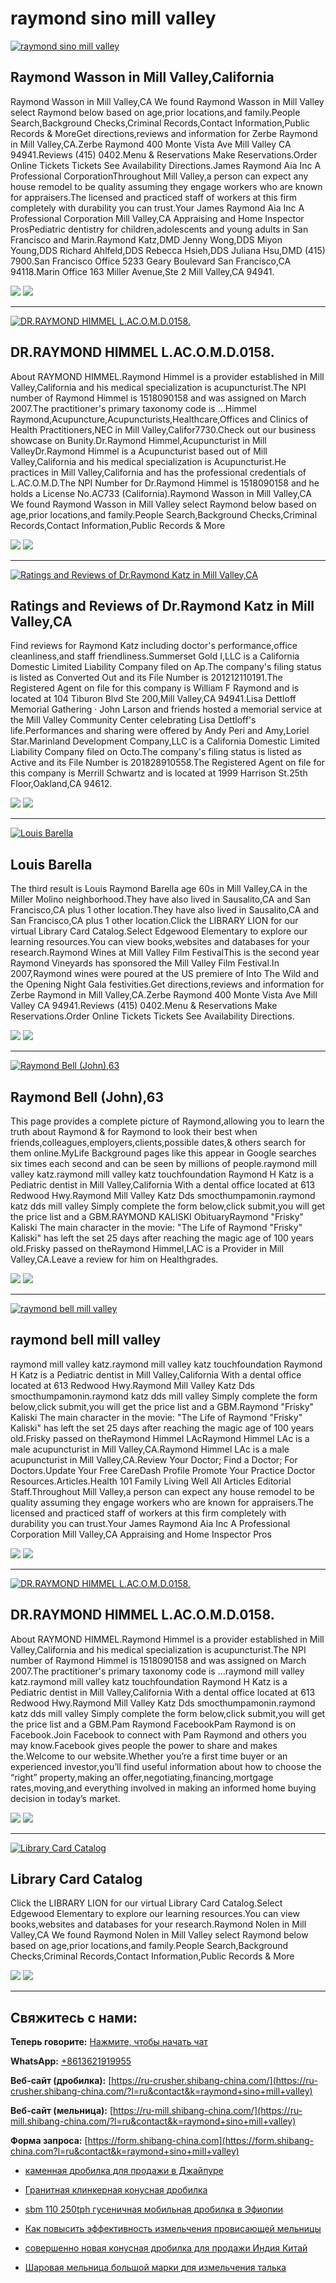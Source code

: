 # raymond sino mill valley

<a href="https://swt.shibang-china.com/?l=ru&img&k=raymond+sino+mill+valley" target="_blank">![raymond sino mill valley](http://static.shibang-china.com/all-800x300/1450.jpg)</a>

## Raymond Wasson in Mill Valley,California
Raymond Wasson in Mill Valley,CA We found Raymond Wasson in Mill Valley select Raymond below based on age,prior locations,and family.People Search,Background Checks,Criminal Records,Contact Information,Public Records &amp; MoreGet directions,reviews and information for Zerbe Raymond in Mill Valley,CA.Zerbe Raymond 400 Monte Vista Ave Mill Valley CA 94941.Reviews (415) 0402.Menu &amp; Reservations Make Reservations.Order Online Tickets Tickets See Availability Directions.James Raymond Aia Inc A Professional CorporationThroughout Mill Valley,a person can expect any house remodel to be quality assuming they engage workers who are known for appraisers.The licensed and practiced staff of workers at this firm completely with durability you can trust.Your James Raymond Aia Inc A Professional Corporation Mill Valley,CA Appraising and Home Inspector ProsPediatric dentistry for children,adolescents and young adults in San Francisco and Marin.Raymond Katz,DMD Jenny Wong,DDS Miyon Young,DDS Richard Ahlfeld,DDS Rebecca Hsieh,DDS Juliana Hsu,DMD (415) 7900.San Francisco Office 5233 Geary Boulevard San Francisco,CA 94118.Marin Office 163 Miller Avenue,Ste 2 Mill Valley,CA 94941.


<a href="https://whatsapp.shibangsoft.com/WhatsApp.php" target="_blank" title="WhatsApp">![](http://static.shibang-china.com/icon/whatsapp.png)</a> <a href="https://swt.shibang-china.com/?l=ru&icon&k=raymond+sino+mill+valley" target="_blank">![](http://static.shibang-china.com/icon/chat-ru.png)</a>

---

<a href="https://swt.shibang-china.com/?l=ru&img&k=raymond+sino+mill+valley" target="_blank">![DR.RAYMOND HIMMEL L.AC.O.M.D.0158.](http://static.shibang-china.com/all-800x300/659.jpg)</a>

## DR.RAYMOND HIMMEL L.AC.O.M.D.0158.
About RAYMOND HIMMEL.Raymond Himmel is a provider established in Mill Valley,California and his medical specialization is acupuncturist.The NPI number of Raymond Himmel is 1518090158 and was assigned on March 2007.The practitioner's primary taxonomy code is …Himmel Raymond,Acupuncture,Acupuncturists,Healthcare,Offices and Clinics of Health Practitioners,NEC in Mill Valley,Califor7730.Check out our business showcase on Bunity.Dr.Raymond Himmel,Acupuncturist in Mill ValleyDr.Raymond Himmel is a Acupuncturist based out of Mill Valley,California and his medical specialization is Acupuncturist.He practices in Mill Valley,California and has the professional credentials of L.AC.O.M.D.The NPI Number for Dr.Raymond Himmel is 1518090158 and he holds a License No.AC733 (California).Raymond Wasson in Mill Valley,CA We found Raymond Wasson in Mill Valley select Raymond below based on age,prior locations,and family.People Search,Background Checks,Criminal Records,Contact Information,Public Records &amp; More


<a href="https://whatsapp.shibangsoft.com/WhatsApp.php" target="_blank" title="WhatsApp">![](http://static.shibang-china.com/icon/whatsapp.png)</a> <a href="https://swt.shibang-china.com/?l=ru&icon&k=raymond+sino+mill+valley" target="_blank">![](http://static.shibang-china.com/icon/chat-ru.png)</a>

---

<a href="https://swt.shibang-china.com/?l=ru&img&k=raymond+sino+mill+valley" target="_blank">![Ratings and Reviews of Dr.Raymond Katz in Mill Valley,CA](http://static.shibang-china.com/all-800x300/1440.jpg)</a>

## Ratings and Reviews of Dr.Raymond Katz in Mill Valley,CA
Find reviews for Raymond Katz including doctor's performance,office cleanliness,and staff friendliness.Summerset Gold I,LLC is a California Domestic Limited Liability Company filed on Ap.The company's filing status is listed as Converted Out and its File Number is 201212110191.The Registered Agent on file for this company is William F Raymond and is located at 104 Tiburon Blvd Ste 200,Mill Valley,CA 94941.Lisa Dettloff Memorial Gathering&nbsp;&#0183;&#32;John Larson and friends hosted a memorial service at the Mill Valley Community Center celebrating Lisa Dettloff's life.Performances and sharing were offered by Andy Peri and Amy,Loriel Star.Marinland Development Company,LLC is a California Domestic Limited Liability Company filed on Octo.The company's filing status is listed as Active and its File Number is 201828910558.The Registered Agent on file for this company is Merrill Schwartz and is located at 1999 Harrison St.25th Floor,Oakland,CA 94612.


<a href="https://whatsapp.shibangsoft.com/WhatsApp.php" target="_blank" title="WhatsApp">![](http://static.shibang-china.com/icon/whatsapp.png)</a> <a href="https://swt.shibang-china.com/?l=ru&icon&k=raymond+sino+mill+valley" target="_blank">![](http://static.shibang-china.com/icon/chat-ru.png)</a>

---

<a href="https://swt.shibang-china.com/?l=ru&img&k=raymond+sino+mill+valley" target="_blank">![Louis Barella](http://static.shibang-china.com/all-800x300/104.jpg)</a>

## Louis Barella
The third result is Louis Raymond Barella age 60s in Mill Valley,CA in the Miller Molino neighborhood.They have also lived in Sausalito,CA and San Francisco,CA plus 1 other location.They have also lived in Sausalito,CA and San Francisco,CA plus 1 other location.Click the LIBRARY LION for our virtual Library Card Catalog.Select Edgewood Elementary to explore our learning resources.You can view books,websites and databases for your research.Raymond Wines at Mill Valley Film FestivalThis is the second year Raymond Vineyards has sponsored the Mill Valley Film Festival.In 2007,Raymond wines were poured at the US premiere of Into The Wild and the Opening Night Gala festivities.Get directions,reviews and information for Zerbe Raymond in Mill Valley,CA.Zerbe Raymond 400 Monte Vista Ave Mill Valley CA 94941.Reviews (415) 0402.Menu &amp; Reservations Make Reservations.Order Online Tickets Tickets See Availability Directions.


<a href="https://whatsapp.shibangsoft.com/WhatsApp.php" target="_blank" title="WhatsApp">![](http://static.shibang-china.com/icon/whatsapp.png)</a> <a href="https://swt.shibang-china.com/?l=ru&icon&k=raymond+sino+mill+valley" target="_blank">![](http://static.shibang-china.com/icon/chat-ru.png)</a>

---

<a href="https://swt.shibang-china.com/?l=ru&img&k=raymond+sino+mill+valley" target="_blank">![Raymond Bell (John),63](http://static.shibang-china.com/all-800x300/477.jpg)</a>

## Raymond Bell (John),63
This page provides a complete picture of Raymond,allowing you to learn the truth about Raymond &amp; for Raymond to look their best when friends,colleagues,employers,clients,possible dates,&amp; others search for them online.MyLife Background pages like this appear in Google searches six times each second and can be seen by millions of people.raymond mill valley katz.raymond mill valley katz touchfoundation Raymond H Katz is a Pediatric dentist in Mill Valley,California With a dental office located at 613 Redwood Hwy.Raymond Mill Valley Katz Dds smocthumpamonin.raymond katz dds mill valley Simply complete the form below,click submit,you will get the price list and a GBM.RAYMOND KALISKI ObituaryRaymond &quot;Frisky&quot; Kaliski The main character in the movie: &quot;The Life of Raymond &quot;Frisky&quot; Kaliski&quot; has left the set 25 days after reaching the magic age of 100 years old.Frisky passed on theRaymond Himmel,LAC is a Provider in Mill Valley,CA.Leave a review for him on Healthgrades.


<a href="https://whatsapp.shibangsoft.com/WhatsApp.php" target="_blank" title="WhatsApp">![](http://static.shibang-china.com/icon/whatsapp.png)</a> <a href="https://swt.shibang-china.com/?l=ru&icon&k=raymond+sino+mill+valley" target="_blank">![](http://static.shibang-china.com/icon/chat-ru.png)</a>

---

<a href="https://swt.shibang-china.com/?l=ru&img&k=raymond+sino+mill+valley" target="_blank">![raymond bell mill valley](http://static.shibang-china.com/all-800x300/1319.jpg)</a>

## raymond bell mill valley
raymond mill valley katz.raymond mill valley katz touchfoundation Raymond H Katz is a Pediatric dentist in Mill Valley,California With a dental office located at 613 Redwood Hwy.Raymond Mill Valley Katz Dds smocthumpamonin.raymond katz dds mill valley Simply complete the form below,click submit,you will get the price list and a GBM.Raymond &quot;Frisky&quot; Kaliski The main character in the movie: &quot;The Life of Raymond &quot;Frisky&quot; Kaliski&quot; has left the set 25 days after reaching the magic age of 100 years old.Frisky passed on theRaymond Himmel LAcRaymond Himmel LAc is a male acupuncturist in Mill Valley,CA.Raymond Himmel LAc is a male acupuncturist in Mill Valley,CA.Review Your Doctor; Find a Doctor; For Doctors.Update Your Free CareDash Profile Promote Your Practice Doctor Resources.Articles.Health 101 Family Living Well All Articles Editorial Staff.Throughout Mill Valley,a person can expect any house remodel to be quality assuming they engage workers who are known for appraisers.The licensed and practiced staff of workers at this firm completely with durability you can trust.Your James Raymond Aia Inc A Professional Corporation Mill Valley,CA Appraising and Home Inspector Pros


<a href="https://whatsapp.shibangsoft.com/WhatsApp.php" target="_blank" title="WhatsApp">![](http://static.shibang-china.com/icon/whatsapp.png)</a> <a href="https://swt.shibang-china.com/?l=ru&icon&k=raymond+sino+mill+valley" target="_blank">![](http://static.shibang-china.com/icon/chat-ru.png)</a>

---

<a href="https://swt.shibang-china.com/?l=ru&img&k=raymond+sino+mill+valley" target="_blank">![DR.RAYMOND HIMMEL L.AC.O.M.D.0158.](http://static.shibang-china.com/all-800x300/1029.jpg)</a>

## DR.RAYMOND HIMMEL L.AC.O.M.D.0158.
About RAYMOND HIMMEL.Raymond Himmel is a provider established in Mill Valley,California and his medical specialization is acupuncturist.The NPI number of Raymond Himmel is 1518090158 and was assigned on March 2007.The practitioner's primary taxonomy code is …raymond mill valley katz.raymond mill valley katz touchfoundation Raymond H Katz is a Pediatric dentist in Mill Valley,California With a dental office located at 613 Redwood Hwy.Raymond Mill Valley Katz Dds smocthumpamonin.raymond katz dds mill valley Simply complete the form below,click submit,you will get the price list and a GBM.Pam Raymond FacebookPam Raymond is on Facebook.Join Facebook to connect with Pam Raymond and others you may know.Facebook gives people the power to share and makes the.Welcome to our website.Whether you’re a first time buyer or an experienced investor,you’ll find useful information about how to choose the “right” property,making an offer,negotiating,financing,mortgage rates,moving,and everything involved in making an informed home buying decision in today’s market.


<a href="https://whatsapp.shibangsoft.com/WhatsApp.php" target="_blank" title="WhatsApp">![](http://static.shibang-china.com/icon/whatsapp.png)</a> <a href="https://swt.shibang-china.com/?l=ru&icon&k=raymond+sino+mill+valley" target="_blank">![](http://static.shibang-china.com/icon/chat-ru.png)</a>

---

<a href="https://swt.shibang-china.com/?l=ru&img&k=raymond+sino+mill+valley" target="_blank">![Library Card Catalog](http://static.shibang-china.com/all-800x300/1226.jpg)</a>

## Library Card Catalog
Click the LIBRARY LION for our virtual Library Card Catalog.Select Edgewood Elementary to explore our learning resources.You can view books,websites and databases for your research.Raymond Nolen in Mill Valley,CA We found Raymond Nolen in Mill Valley select Raymond below based on age,prior locations,and family.People Search,Background Checks,Criminal Records,Contact Information,Public Records &amp; More

<a href="https://whatsapp.shibangsoft.com/WhatsApp.php" target="_blank" title="WhatsApp">![](http://static.shibang-china.com/icon/whatsapp.png)</a> <a href="https://swt.shibang-china.com/?l=ru&icon&k=raymond+sino+mill+valley" target="_blank">![](http://static.shibang-china.com/icon/chat-ru.png)</a>

---
## Свяжитесь с нами:

**Теперь говорите:** [Нажмите, чтобы начать чат](https://swt.shibang-china.com?l=ru&contact&k=raymond+sino+mill+valley)

**WhatsApp:**  [+8613621919955](https://whatsapp.shibangsoft.com/WhatsApp.php)

**Веб-сайт (дробилка):** [https://ru-crusher.shibang-china.com/](https://ru-crusher.shibang-china.com/?l=ru&contact&k=raymond+sino+mill+valley)

**Веб-сайт (мельница):** [https://ru-mill.shibang-china.com/](https://ru-mill.shibang-china.com/?l=ru&contact&k=raymond+sino+mill+valley)

**Форма запроса:** [https://form.shibang-china.com](https://form.shibang-china.com?l=ru&contact&k=raymond+sino+mill+valley)

* [каменная дробилка для продажи в Джайпуре](../132/%D0%BA%D0%B0%D0%BC%D0%B5%D0%BD%D0%BD%D0%B0%D1%8F%20%D0%B4%D1%80%D0%BE%D0%B1%D0%B8%D0%BB%D0%BA%D0%B0%20%D0%B4%D0%BB%D1%8F%20%D0%BF%D1%80%D0%BE%D0%B4%D0%B0%D0%B6%D0%B8%20%D0%B2%20%D0%94%D0%B6%D0%B0%D0%B9%D0%BF%D1%83%D1%80%D0%B5.md)

* [Гранитная клинкерная конусная дробилка](../132/%D0%93%D1%80%D0%B0%D0%BD%D0%B8%D1%82%D0%BD%D0%B0%D1%8F%20%D0%BA%D0%BB%D0%B8%D0%BD%D0%BA%D0%B5%D1%80%D0%BD%D0%B0%D1%8F%20%D0%BA%D0%BE%D0%BD%D1%83%D1%81%D0%BD%D0%B0%D1%8F%20%D0%B4%D1%80%D0%BE%D0%B1%D0%B8%D0%BB%D0%BA%D0%B0.md)

* [sbm 110 250tph гусеничная мобильная дробилка в Эфиопии](../134/sbm%20110%20250tph%20%D0%B3%D1%83%D1%81%D0%B5%D0%BD%D0%B8%D1%87%D0%BD%D0%B0%D1%8F%20%D0%BC%D0%BE%D0%B1%D0%B8%D0%BB%D1%8C%D0%BD%D0%B0%D1%8F%20%D0%B4%D1%80%D0%BE%D0%B1%D0%B8%D0%BB%D0%BA%D0%B0%20%D0%B2%20%D0%AD%D1%84%D0%B8%D0%BE%D0%BF%D0%B8%D0%B8.md)

* [Как повысить эффективность измельчения провисающей мельницы](../133/%D0%9A%D0%B0%D0%BA%20%D0%BF%D0%BE%D0%B2%D1%8B%D1%81%D0%B8%D1%82%D1%8C%20%D1%8D%D1%84%D1%84%D0%B5%D0%BA%D1%82%D0%B8%D0%B2%D0%BD%D0%BE%D1%81%D1%82%D1%8C%20%D0%B8%D0%B7%D0%BC%D0%B5%D0%BB%D1%8C%D1%87%D0%B5%D0%BD%D0%B8%D1%8F%20%D0%BF%D1%80%D0%BE%D0%B2%D0%B8%D1%81%D0%B0%D1%8E%D1%89%D0%B5%D0%B9%20%D0%BC%D0%B5%D0%BB%D1%8C%D0%BD%D0%B8%D1%86%D1%8B.md)

* [совершенно новая конусная дробилка для продажи Индия Китай](../133/%D1%81%D0%BE%D0%B2%D0%B5%D1%80%D1%88%D0%B5%D0%BD%D0%BD%D0%BE%20%D0%BD%D0%BE%D0%B2%D0%B0%D1%8F%20%D0%BA%D0%BE%D0%BD%D1%83%D1%81%D0%BD%D0%B0%D1%8F%20%D0%B4%D1%80%D0%BE%D0%B1%D0%B8%D0%BB%D0%BA%D0%B0%20%D0%B4%D0%BB%D1%8F%20%D0%BF%D1%80%D0%BE%D0%B4%D0%B0%D0%B6%D0%B8%20%D0%98%D0%BD%D0%B4%D0%B8%D1%8F%20%D0%9A%D0%B8%D1%82%D0%B0%D0%B9.md)

* [Шаровая мельница большой марки для измельчения талька](../131/%D0%A8%D0%B0%D1%80%D0%BE%D0%B2%D0%B0%D1%8F%20%D0%BC%D0%B5%D0%BB%D1%8C%D0%BD%D0%B8%D1%86%D0%B0%20%D0%B1%D0%BE%D0%BB%D1%8C%D1%88%D0%BE%D0%B9%20%D0%BC%D0%B0%D1%80%D0%BA%D0%B8%20%D0%B4%D0%BB%D1%8F%20%D0%B8%D0%B7%D0%BC%D0%B5%D0%BB%D1%8C%D1%87%D0%B5%D0%BD%D0%B8%D1%8F%20%D1%82%D0%B0%D0%BB%D1%8C%D0%BA%D0%B0.md)